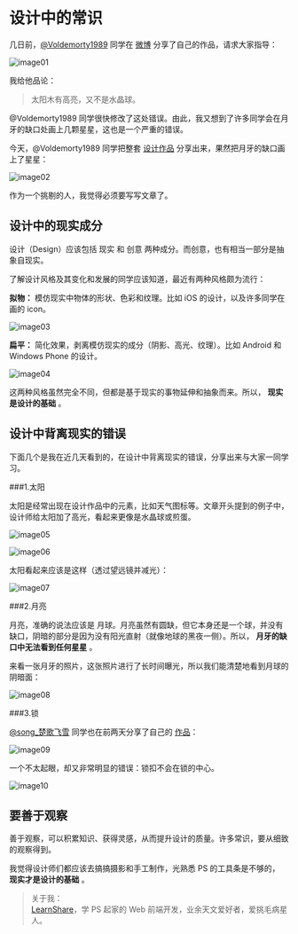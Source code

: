 设计中的常识
===========

几日前，[@Voldemorty1989](http://weibo.com/2332996753 "他的微博") 同学在 [微博](http://weibo.com/2332996753/zvkYjclql "微博原文") 分享了自己的作品，请求大家指导：

![image01](./images/common-sense-01.jpg "天气时间一枚")

我给他品论：
>太阳木有高亮，又不是水晶球。

@Voldemorty1989 同学很快修改了这处错误。由此，我又想到了许多同学会在月牙的缺口处画上几颗星星，这也是一个严重的错误。

今天，@Voldemorty1989 同学把整套 [设计作品](http://weibo.com/2332996753/zwEbSzeO4 "微博原文") 分享出来，果然把月牙的缺口画上了星星：

![image02](./images/common-sense-02.png "夜晚晴")

作为一个挑剔的人，我觉得必须要写写文章了。

设计中的现实成分
--------------

设计（Design）应该包括 现实 和 创意 两种成分。而创意，也有相当一部分是抽象自现实。

了解设计风格及其变化和发展的同学应该知道，最近有两种风格颇为流行：

__拟物：__ 模仿现实中物体的形状、色彩和纹理。比如 iOS 的设计，以及许多同学在画的 icon。

![image03](./images/common-sense-03.png "Siri")

__扁平：__ 简化效果，剥离模仿现实的成分（阴影、高光、纹理）。比如 Android 和 Windows Phone 的设计。

![image04](./images/common-sense-04.jpg "Android")

这两种风格虽然完全不同，但都是基于现实的事物延伸和抽象而来。所以， __现实是设计的基础__  。

设计中背离现实的错误
------------------

下面几个是我在近几天看到的，在设计中背离现实的错误，分享出来与大家一同学习。

###1.太阳

太阳是经常出现在设计作品中的元素，比如天气图标等。文章开头提到的例子中，设计师给太阳加了高光，看起来更像是水晶球或煎蛋。

![image05](./images/common-sense-05.jpg "水晶球")

![image06](./images/common-sense-06.jpg "煎蛋")

太阳看起来应该是这样（透过望远镜并减光）：

![image07](./images/common-sense-07.jpg "望远镜中的太阳")

###2.月亮

月亮，准确的说法应该是 月球。月亮虽然有圆缺，但它本身还是一个球，并没有缺口，阴暗的部分是因为没有阳光直射（就像地球的黑夜一侧）。所以， __月牙的缺口中无法看到任何星星__ 。

来看一张月牙的照片，这张照片进行了长时间曝光，所以我们能清楚地看到月球的阴暗面：

![image08](./images/common-sense-08.jpg "孩子、木星和月亮")

###3.锁

[@song_楚歌飞雪](http://weibo.com/cathysong "他的微博") 同学也在前两天分享了自己的 [作品](http://weibo.com/1653923503/zvcPmozSr "微博原文")：

![image09](./images/common-sense-09.jpg "登陆界面")

一个不太起眼，却又非常明显的错误：锁扣不会在锁的中心。

![image10](./images/common-sense-10.jpg "锁")

要善于观察
---------

善于观察，可以积累知识、获得灵感，从而提升设计的质量。许多常识，要从细致的观察得到。

我觉得设计师们都应该去搞搞摄影和手工制作，光熟悉 PS 的工具条是不够的， __现实才是设计的基础__  。

>关于我：  
>[LearnShare](http://weibo.com/learnshare "我的微博")，学 PS 起家的 Web 前端开发，业余天文爱好者，爱挑毛病星人。